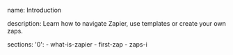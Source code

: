 name: Introduction

description: Learn how to navigate Zapier, use templates or create your own zaps.

sections:
  '0':
    - what-is-zapier
    - first-zap
    - zaps-i